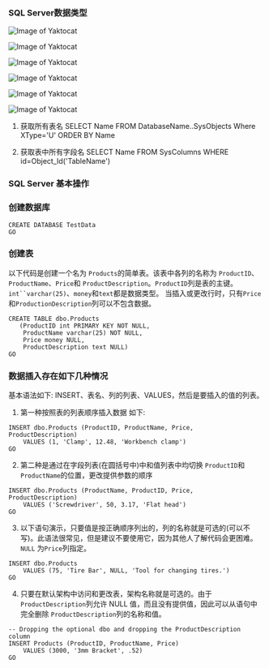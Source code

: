 ### SQL Server数据类型

![Image of Yaktocat](http://oyojovx0n.bkt.clouddn.com/01.png?e=1509444582&token=rah5Tr-k0fkmUfjSk-1k0KQPzitTP9co06CuG9P3:MnOejHzBqk8JJilQ2CUZdACRzdI)

![Image of Yaktocat](http://oyojovx0n.bkt.clouddn.com/02.png?e=1509447007&token=rah5Tr-k0fkmUfjSk-1k0KQPzitTP9co06CuG9P3:vA7QglcknOgBYekU8C6gVlzkSF4)

![Image of Yaktocat](http://oyojovx0n.bkt.clouddn.com/03.png?e=1509447177&token=rah5Tr-k0fkmUfjSk-1k0KQPzitTP9co06CuG9P3:iloRHjUK8i3CdlfYzQ1HxfPizZs)

![Image of Yaktocat](http://oyojovx0n.bkt.clouddn.com/04.png?e=1509447306&token=rah5Tr-k0fkmUfjSk-1k0KQPzitTP9co06CuG9P3:-sF3BSaw1zdJHl4LYGNqmwaIsDE)

![Image of Yaktocat](http://oyojovx0n.bkt.clouddn.com/05.png?e=1509447480&token=rah5Tr-k0fkmUfjSk-1k0KQPzitTP9co06CuG9P3:QpwJ5RDqk8XqZUlph7UFqijQqlM)

![Image of Yaktocat](http://oyojovx0n.bkt.clouddn.com/06.png?e=1509447540&token=rah5Tr-k0fkmUfjSk-1k0KQPzitTP9co06CuG9P3:GfrHomb7XtvsxzA7eNJ6mBy2Y48)

1. 获取所有表名 SELECT Name FROM DatabaseName..SysObjects Where XType='U' ORDER BY Name 

2. 获取表中所有字段名 SELECT Name FROM SysColumns WHERE id=Object_Id('TableName') 

### SQL Server 基本操作

### 创建数据库
```
CREATE DATABASE TestData
GO
```
### 创建表
以下代码是创建一个名为 ```Products```的简单表。该表中各列的名称为 ```ProductID```、```ProductName```、```Price```和
```ProductDescription```。```ProductID```列是表的主键。```int``varchar(25)```、```money```和```text```都是数据类型。
当插入或更改行时，只有```Price```和```ProductionDescription```列可以不包含数据。
```
CREATE TABLE dbo.Products  
   (ProductID int PRIMARY KEY NOT NULL,  
    ProductName varchar(25) NOT NULL,  
    Price money NULL,  
    ProductDescription text NULL)  
GO  
```
### 数据插入存在如下几种情况
基本语法如下: INSERT、表名、列的列表、VALUES，然后是要插入的值的列表。 
1. 第一种按照表的列表顺序插入数据 如下:
```
INSERT dbo.Products (ProductID, ProductName, Price, ProductDescription)  
    VALUES (1, 'Clamp', 12.48, 'Workbench clamp')  
GO  
```
2. 第二种是通过在字段列表(在圆括号中)中和值列表中均切换 ```ProductID```和```ProductName```的位置，更改提供参数的顺序
```
INSERT dbo.Products (ProductName, ProductID, Price, ProductDescription)  
    VALUES ('Screwdriver', 50, 3.17, 'Flat head')  
GO  
```
3. 以下语句演示，只要值是按正确顺序列出的，列的名称就是可选的(可以不写)。此语法很常见，但是建议不要使用它，因为其他人了解代码会更困难。```NULL```
为```Price```列指定。
```
INSERT dbo.Products  
    VALUES (75, 'Tire Bar', NULL, 'Tool for changing tires.')  
GO  
```
4. 只要在默认架构中访问和更改表，架构名称就是可选的。由于```ProductDescription```列允许 NULL 值，而且没有提供值，因此可以从语句中完全删除
```ProductDescription```列的名称和值。
```
-- Dropping the optional dbo and dropping the ProductDescription column  
INSERT Products (ProductID, ProductName, Price)  
    VALUES (3000, '3mm Bracket', .52)  
GO  
```

